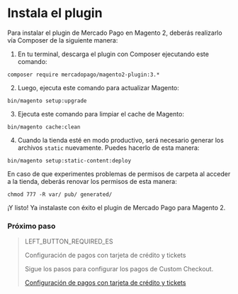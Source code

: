 # Instala el plugin

Para instalar el plugin de Mercado Pago en Magento 2, deberás realizarlo vía Composer de la siguiente manera:

1. En tu terminal, descarga el plugin con Composer ejecutando este comando:

```
composer require mercadopago/magento2-plugin:3.*
```

2. Luego, ejecuta este comando para actualizar Magento:

```
bin/magento setup:upgrade
```

3. Ejecuta este comando para limpiar el cache de Magento:

```
bin/magento cache:clean
```

4. Cuando la tienda esté en modo productivo, será necesario generar los archivos `static` nuevamente. Puedes hacerlo de esta manera:

```
bin/magento setup:static-content:deploy
```

En caso de que experimentes problemas de permisos de carpeta al acceder a la tienda, deberás renovar los permisos de esta manera:

```
chmod 777 -R var/ pub/ generated/
```

¡Y listo! Ya instalaste con éxito el plugin de Mercado Pago para Magento 2.

### Próximo paso

> LEFT_BUTTON_REQUIRED_ES
>
> Configuración de pagos con tarjeta de crédito y tickets
>
> Sigue los pasos para configurar los pagos de Custom Checkout.
>
> 
> [Configuración de pagos con tarjeta de crédito y tickets](https://www.mercadopago[FAKER][URL][DOMAIN]/developers/es/guides/plugins/magento-two/payment-configuration)